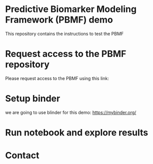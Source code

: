 # Predictive Biomarker Modeling Framework (PBMF) demo
This repository contains the instructions to test the PBMF

# Request access to the PBMF repository
Please request access to the PBMF using this link:

# Setup binder
we are going to use blinder for this demo:
https://mybinder.org/

# Run notebook and explore results


# Contact
